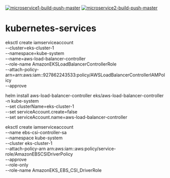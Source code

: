 [![microservice1-build-push-master](https://github.com/nrayyagari/kubernetes-microservices/actions/workflows/microservice1-build-push.yaml/badge.svg?branch=main)](https://github.com/nrayyagari/kubernetes-microservices/actions/workflows/microservice1-build-push.yaml)
[![microservice2-build-push-master](https://github.com/nrayyagari/kubernetes-microservices/actions/workflows/microservice2-build-push.yaml/badge.svg?branch=main)](https://github.com/nrayyagari/kubernetes-microservices/actions/workflows/microservice2-build-push.yaml)


# kubernetes-services

eksctl create iamserviceaccount \
  --cluster=eks-cluster-1 \
  --namespace=kube-system \
  --name=aws-load-balancer-controller \
  --role-name AmazonEKSLoadBalancerControllerRole \
  --attach-policy-arn=arn:aws:iam::927862243533:policy/AWSLoadBalancerControllerIAMPolicy \
  --approve

helm install aws-load-balancer-controller eks/aws-load-balancer-controller \
  -n kube-system \
  --set clusterName=eks-cluster-1 \
  --set serviceAccount.create=false \
  --set serviceAccount.name=aws-load-balancer-controller 

  eksctl create iamserviceaccount \
  --name ebs-csi-controller-sa \
  --namespace kube-system \
  --cluster eks-cluster-1 \
  --attach-policy-arn arn:aws:iam::aws:policy/service-role/AmazonEBSCSIDriverPolicy \
  --approve \
  --role-only \
  --role-name AmazonEKS_EBS_CSI_DriverRole
